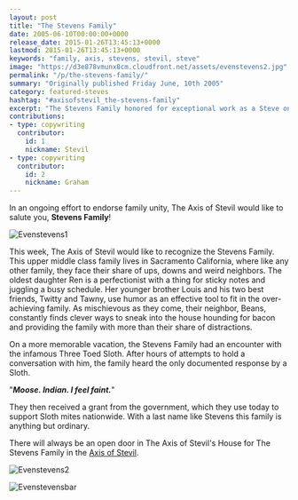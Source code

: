 ```yaml
---
layout: post
title: "The Stevens Family"
date: 2005-06-10T00:00:00+0000
release_date: 2015-01-26T13:45:13+0000
lastmod: 2015-01-26T13:45:13+0000
keywords: "family, axis, stevens, stevil, steve"
image: "https://d3e878vmunx8cm.cloudfront.net/assets/evenstevens2.jpg"
permalink: "/p/the-stevens-family/"
summary: "Originally published Friday June, 10th 2005"
category: featured-steves
hashtag: "#axisofstevil_the-stevens-family"
excerpt: "The Stevens Family honored for exceptional work as a Steve on Friday June, 10th 2005"
contributions:
- type: copywriting
  contributor:
    id: 1
    nickname: Stevil
- type: copywriting
  contributor:
    id: 2
    nickname: Graham
---
```


[id_1]: https://d3e878vmunx8cm.cloudfront.net/assets/evenstevens2.jpg "Evenstevens1"[id_2]: https://d3e878vmunx8cm.cloudfront.net/assets/evenstevens1.jpg "Evenstevens2"[id_3]: https://d3e878vmunx8cm.cloudfront.net/assets/evenstevensmural.jpg "Evenstevensbar"

In an ongoing effort to endorse family unity, The Axis of Stevil would like to salute you, **Stevens Family**!

![Evenstevens1][id_1]

This week, The Axis of Stevil would like to recognize the Stevens Family. This upper middle class family lives in Sacramento California, where like any other family, they face their share of ups, downs and weird neighbors. The oldest daughter Ren is a perfectionist with a thing for sticky notes and juggling a busy schedule. Her younger brother Louis and his two best friends, Twitty and Tawny, use humor as an effective tool to fit in the over-achieving family. As mischievous as they come, their neighbor, Beans, constantly finds clever ways to sneak into the house hounding for bacon and providing the family with more than their share of distractions.

On a more memorable vacation, the Stevens Family had an encounter with the infamous Three Toed Sloth. After hours of attempts to hold a conversation with him, the family heard the only documented response by a Sloth.

"***Moose. Indian. I feel faint.***"

They then received a grant from the government, which they use today to support Sloth mites nationwide. With a last name like Stevens this family is anything but ordinary.

There will always be an open door in The Axis of Stevil's House for The Stevens Family in the [Axis of Stevil](/ "Axis of Stevil").

![Evenstevens2][id_2]

![Evenstevensbar][id_3]
